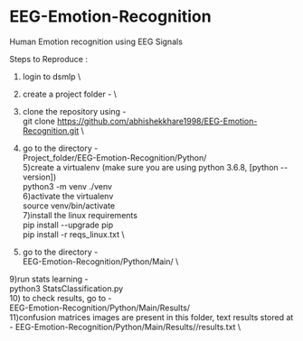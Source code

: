 # EEG-Emotion-Recognition
Human Emotion recognition using EEG Signals

Steps to Reproduce : 

1) login to dsmlp
\
2) create a project folder - 
\
3) clone the repository using - 
\
git clone https://github.com/abhishekkhare1998/EEG-Emotion-Recognition.git
\
4) go to the directory - 
\
Project_folder/EEG-Emotion-Recognition/Python/
\
5)create a virtualenv (make sure you are using python 3.6.8, [python --version])
\
 python3 -m venv ./venv
\
6)activate the virtualenv
\
 source venv/bin/activate
\
7)install the linux requirements
\
pip install --upgrade pip
\
pip install -r reqs_linux.txt
\

8) go to the directory - 
 \
EEG-Emotion-Recognition/Python/Main/
\

9)run stats learning - 
\
python3 StatsClassification.py
\
10) to check results, go to - 
\
EEG-Emotion-Recognition/Python/Main/Results/<timestamp folder>
\
11)confusion matrices images are present in this folder, text results stored at - EEG-Emotion-Recognition/Python/Main/Results/<timestamp folder>/results.txt
 \
 
